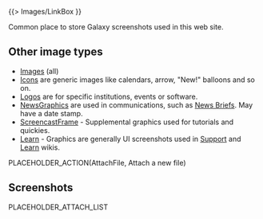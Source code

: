 {{> Images/LinkBox }}

Common place to store Galaxy screenshots used in this web site.

## Other image types

* [Images](/src/images/index.md) (all)
* [Icons](/src/images/Icons/index.md) are generic images like calendars, arrow, "New!" balloons and so on.  
* [Logos](/src/images/Logos/index.md) are for specific institutions, events or software.
* [NewsGraphics](/src/images/NewsGraphics/index.md) are used in communications, such as [News Briefs](/src/DevNewsBriefs/index.md). May have a date stamp.
* [ScreencastFrame](/src/images/ScreencastFrame/index.md) - Supplemental graphics used for tutorials and quickies.
* [Learn](/src/images/Learn/index.md) - Graphics are generally UI screenshots used in [Support](/src/support/index.md) and [Learn](/src/Learn/index.md) wikis.

PLACEHOLDER_ACTION(AttachFile, Attach a new file)

## Screenshots

PLACEHOLDER_ATTACH_LIST
